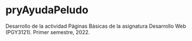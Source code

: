 # pryAyudaPeludo
Desarrollo de la actividad Páginas Básicas de la asignatura Desarrollo Web (PGY3121). Primer semestre, 2022.
